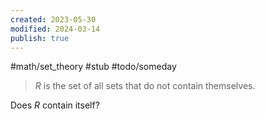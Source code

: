 ```yaml
---
created: 2023-05-30
modified: 2024-03-14
publish: true
---
```


#math/set_theory #stub #todo/someday 

> $R$ is the set of all sets that do not contain themselves.

Does $R$ contain itself?